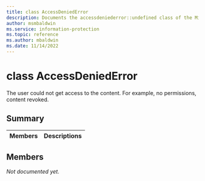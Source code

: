 ```yaml
---
title: class AccessDeniedError 
description: Documents the accessdeniederror::undefined class of the Microsoft Information Protection (MIP) SDK.
author: msmbaldwin
ms.service: information-protection
ms.topic: reference
ms.author: mbaldwin
ms.date: 11/14/2022
---
```


# class AccessDeniedError 
The user could not get access to the content. For example, no permissions, content revoked.
  
## Summary
 Members                        | Descriptions                                
--------------------------------|---------------------------------------------
  
## Members

_Not documented yet._

